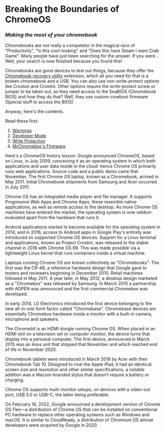 # Breaking the Boundaries of ChromeOS 
### _Making the most of your chromebook_
Chromebooks are not really a competetor in the magical race of "Productivity", "Is this cool-looking" and "Does this have Steam I want Crab Game". Many people have just been searching for the answer. If you were...    
Well, your search is now finished because you found this!

Chromebooks are good devices to test out things, because they offer the [Chromebook recovery utility](https://chrome.google.com/webstore/detail/chromebook-recovery-utili/pocpnlppkickgojjlmhdmidojbmbodfm?hl=en) extension, which all you need for that is a broken chromebook and a USB. You can also use non-write-protect options like Crouton and Crostini. Other options require the write-protect screw or jumper to be taken out, as they need access to the SeaBIOS (Chromebook BIOS) and how they do that? Well, they use custom coreboot firmware (Special stuff to access the BIOS)

Anyway, here's the contents.

Read these first:
1. [Warnings](warnings.md)
2. [Developer Mode](developer-mode.md)
3. [Write Protection](write-protection.md)
4. [MrChromebox's Firmware](mrchromebox-tech-firmware.md)



Here's a ChromeOS history lesson:
Google announced ChromeOS, based on Linux, in July 2009, conceiving it as an operating system in which both applications and user data reside in the cloud: hence Chrome OS primarily runs web applications. Source code and a public demo came that November. The first Chrome OS laptop, known as a Chromebook, arrived in May 2011. Initial Chromebook shipments from Samsung and Acer occurred in July 2011.

Chrome OS has an integrated media player and file manager. It supports Progressive Web Apps and Chrome Apps; these resemble native applications, as well as remote access to the desktop. As more Chrome OS machines have entered the market, the operating system is now seldom evaluated apart from the hardware that runs it.

Android applications started to become available for the operating system in 2014, and in 2016, access to Android apps in Google Play's entirety was introduced on supported Chrome OS devices. Support for a Linux terminal and applications, known as Project Crostini, was released to the stable channel in 2018 with Chrome OS 69. This was made possible via a lightweight Linux kernel that runs containers inside a virtual machine.

Laptops running Chrome OS are known collectively as "Chromebooks". The first was the CR-48, a reference hardware design that Google gave to testers and reviewers beginning in December 2010. Retail machines followed in May 2011. A year later, in May 2012, a desktop design marketed as a "Chromebox" was released by Samsung. In March 2015 a partnership with AOPEN was announced and the first commercial Chromebox was developed.

In early 2014, LG Electronics introduced the first device belonging to the new all-in-one form factor called "Chromebase". Chromebase devices are essentially Chromebox hardware inside a monitor with a built-in camera, microphone and speakers.

The Chromebit is an HDMI dongle running Chrome OS. When placed in an HDMI slot on a television set or computer monitor, the device turns that display into a personal computer. The first device, announced in March 2015 was an Asus unit that shipped that November and which reached end of life in November 2020.

Chromebook tablets were introduced in March 2018 by Acer with their Chromebook Tab 10. Designed to rival the Apple iPad, it had an identical screen size and resolution and other similar specifications, a notable addition was a Wacom-branded stylus that doesn’t require a battery or charging.

Chrome OS supports multi-monitor setups, on devices with a video-out port, USB 3.0 or USB-C, the latter being preferable.

On February 16, 2022, Google announced a development version of Chrome OS Flex—a distribution of Chrome OS that can be installed on conventional PC hardware to replace other operating systems such as Windows and macOS. It is similar to CloudReady, a distribution of Chromium OS whose developers were acquired by Google in 2020.

